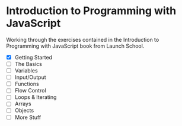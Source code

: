 # Introduction to Programming with JavaScript

Working through the exercises contained in the Introduction to Programming with
JavaScript book from Launch School.

- [x] Getting Started
- [ ] The Basics
- [ ] Variables
- [ ] Input/Output
- [ ] Functions
- [ ] Flow Control
- [ ] Loops & Iterating
- [ ] Arrays
- [ ] Objects
- [ ] More Stuff
